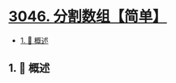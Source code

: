 # [3046. 分割数组【简单】](https://github.com/tnotesjs/TNotes.leetcode/tree/main/notes/3046.%20%E5%88%86%E5%89%B2%E6%95%B0%E7%BB%84%E3%80%90%E7%AE%80%E5%8D%95%E3%80%91)

<!-- region:toc -->

- [1. 📝 概述](#1--概述)

<!-- endregion:toc -->

## 1. 📝 概述
